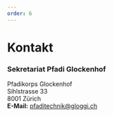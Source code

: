 ```yaml
---
order: 6
---
```

# Kontakt

### Sekretariat Pfadi Glockenhof
Pfadikorps Glockenhof\
Sihlstrasse 33\
8001 Zürich\
**E-Mail:** pfaditechnik@gloggi.ch